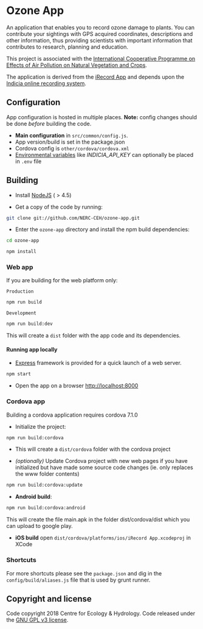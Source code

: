 # Ozone App 

An application that enables you to record ozone damage to plants. 
You can contribute your sightings with GPS acquired coordinates,
descriptions and other information, thus providing scientists with important
information that contributes to research, planning and education.

This project is associated with the [International Cooperative 
Programme on Effects of Air Pollution on Natural Vegetation and Crops](http://icpvegetation.ceh.ac.uk/).

The application is derived from the [iRecord App](https://github.com/NERC-CEH/irecord-app)
and depends upon the [Indicia online recording system](http://www.indicia.org.uk/).


## Configuration

App configuration is hosted in multiple places. **Note:** config changes should be done *before* building the code.

* **Main configuration** in `src/common/config.js`.
* App version/build is set in the package.json
* Cordova config is `other/cordova/cordova.xml`
* [Environmental variables](https://wiki.archlinux.org/index.php/environment_variables) like *INDICIA_API_KEY* can optionally be placed in `.env` file


## Building

- Install [NodeJS](http://nodejs.org/) ( > 4.5)

- Get a copy of the code by running:

```bash
git clone git://github.com/NERC-CEH/ozone-app.git
```

- Enter the `ozone-app` directory and install the npm build dependencies:

```bash
cd ozone-app
```
```bash
npm install
```

### Web app

If you are building for the web platform only:

`Production`

```bash
npm run build
```

`Development`

```bash
npm run build:dev
```

This will create a `dist` folder with the app code and its dependencies.


#### Running app locally

- [Express](http://expressjs.com/) framework is provided for a quick
launch of a web server.

```bash
npm start
```

- Open the app on a browser [http://localhost:8000](http://localhost:8000)


### Cordova app

Building a cordova application requires cordova 7.1.0

- Initialize the project:

```bash
npm run build:cordova
```

- This will create a `dist/cordova` folder with the cordova project

- *(optionally)* Update Cordova project with new web pages if you have initialized
 but have made some source code changes (ie. only replaces the www folder contents)

```bash
npm run build:cordova:update
```

- **Android build**:

```bash
npm run build:cordova:android
```
This will create the file main.apk in the folder dist/cordova/dist which you can upload to google play.

- **iOS build** open `dist/cordova/platforms/ios/iRecord App.xcodeproj` in XCode


### Shortcuts

For more shortcuts please see the `package.json` and dig in the `config/build/aliases.js` file that is used by grunt runner.


## Copyright and license

Code copyright 2018 Centre for Ecology & Hydrology.
Code released under the [GNU GPL v3 license](LICENSE.md).
